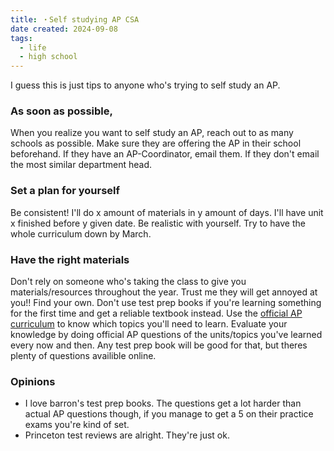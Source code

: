 ```yaml
---
title: ・Self studying AP CSA
date created: 2024-09-08
tags:
  - life
  - high school
---
```


I guess this is just tips to anyone who's trying to self study an AP. 

### As soon as possible,
When you realize you want to self study an AP, reach out to as many schools as possible. Make sure they are offering the AP in their school beforehand. If they have an AP-Coordinator, email them. If they don't email the most similar department head.  

### Set a plan for yourself
Be consistent! I'll do x amount of materials in y amount of days. I'll have unit x finished before y given date. Be realistic with yourself. Try to have the whole curriculum down by March.

### Have the right materials
Don't rely on someone who's taking the class to give you materials/resources throughout the year. Trust me they will get annoyed at you!! Find your own. Don't use test prep books if you're learning something for the first time and get a reliable textbook instead. Use the [official AP curriculum](https://apstudents.collegeboard.org/courses) to know which topics you'll need to learn. Evaluate your knowledge by doing official AP questions of the units/topics you've learned every now and then. Any test prep book will be good for that, but theres plenty of questions availible online.  

### Opinions
- I love barron's test prep books. The questions get a lot harder than actual AP questions though, if you manage to get a 5 on their practice exams you're kind of set. 
- Princeton test reviews are alright. They're just ok. 